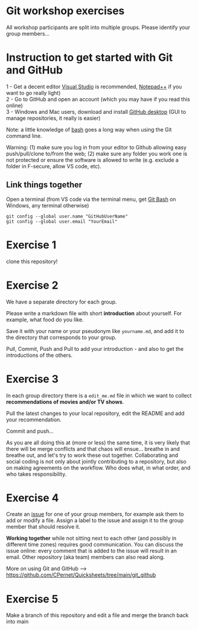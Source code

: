 # Git workshop exercises

All workshop participants are split into multiple groups. Please identify your group members...

# Instruction to get started with Git and GitHub

1 - Get a decent editor [Visual Studio](https://code.visualstudio.com/) is recommended, [Notepad++](https://notepad-plus-plus.org/downloads/) if you want to go really light)  
2 - Go to GitHub and open an account (which you may have if you read this online)  
3 - Windows and Mac users, download and install [GitHub desktop](https://desktop.github.com/)  (GUI to manage repositories, it really is easier)  
  
Note: a little knowledge of [bash](https://github.com/CPernet/Quicksheets/blob/main/bash/bash.mkd) goes a long way when using the Git command line.  

Warning: (1) make sure you log in from your editor to Github allowing easy push/pull/clone to/from the web; (2) make sure any folder you work one is not protected or ensure the software is allowed to write (e.g. exclude a folder in F-secure, allow VS code, etc).

## Link things together

Open a terminal (from VS code via the terminal menu, get [Git Bash](https://gitforwindows.org/) on Windows, any terminal otherwise)  
 
```
git config --global user.name "GitHubUserName"   
git config --global user.email "YourEmail"
```

# Exercise 1

clone this repository! 

# Exercise 2

We have a separate directory for each group.

Please write a markdown file with short **introduction** about yourself. For example, what food do you like.

Save it with your name or your pseudonym like `yourname.md`, and add it to the directory that corresponds to your group.

Pull, Commit, Push and Pull to add your introduction - and also to get the introductions of the others.

#  Exercise 3

In each group directory there is a `edit_me.md` file in which we want to collect **recommendations of movies and/or TV shows**.

Pull the latest changes to your local repository, edit the README and add your recommendation.

Commit and push...

As you are all doing this at (more or less) the same time, it is very likely that there will be merge conflicts and that chaos will ensue... breathe in and breathe out, and let's try to work these out together. Collaborating and social coding is not only about jointly contributing to a repository, but also on making agreements on the workflow. Who does what, in what order, and who takes responsibility.

#  Exercise 4

Create an [issue](https://github.com/Donders-Institute/git-workshop/issues) for one of your group members, for example ask them to add or modify a file. Assign a label to the issue and assign it to the group member that should resolve it.

**Working together** while not sitting next to each other (and possibly in different time zones) requires good communication. You can discuss the issue online: every comment that is added to the issue will result in an email. Other repository (aka team) members can also read along.

More on using Git and GitHub --> https://github.com/CPernet/Quicksheets/tree/main/git_github 

#  Exercise 5

Make a branch of this repository and edit a file and merge the branch back into main
